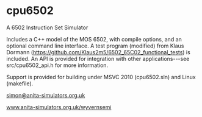 # cpu6502
A 6502 Instruction Set Simulator

Includes a C++ model of the MOS 6502, with compile options, and an optional command line interface. A test program (modified) from Klaus Dormann (https://github.com/Klaus2m5/6502_65C02_functional_tests) is included. An API is provided for integration with other applications---see src/cpu6502_api.h for more information.

Support is provided for building under MSVC 2010 (cpu6502.sln) and Linux (makefile).

simon@anita-simulators.org.uk

www.anita-simulators.org.uk/wyvernsemi
